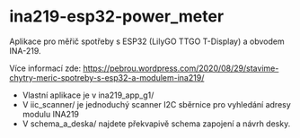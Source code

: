 # ina219-esp32-power_meter

Aplikace pro měřič spotřeby s ESP32 (LilyGO TTGO T-Display) a obvodem INA-219.

Více informací zde: https://pebrou.wordpress.com/2020/08/29/stavime-chytry-meric-spotreby-s-esp32-a-modulem-ina219/

- Vlastní aplikace je v ina219_app_g1/
- V iic_scanner/ je jednoduchý scanner I2C sběrnice pro vyhledání adresy modulu INA219
- V schema_a_deska/ najdete překvapivě schema zapojení a návrh desky.
